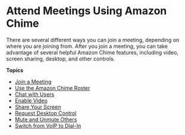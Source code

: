 # Attend Meetings Using Amazon Chime<a name="chime-attend-meetings"></a>

There are several different ways you can join a meeting, depending on where you are joining from\. After you join a meeting, you can take advantage of several helpful Amazon Chime features, including video, screen sharing, desktop, and other controls\.

**Topics**
+ [Join a Meeting](join-meetings.md)
+ [Use the Amazon Chime Roster](chime-roster.md)
+ [Chat with Users](chime-chat.md)
+ [Enable Video](use-video.md)
+ [Share Your Screen](screen-share.md)
+ [Request Desktop Control](remote-control.md)
+ [Mute and Unmute Others](chime-mute.md)
+ [Switch from VoIP to Dial\-In](dial-switch.md)